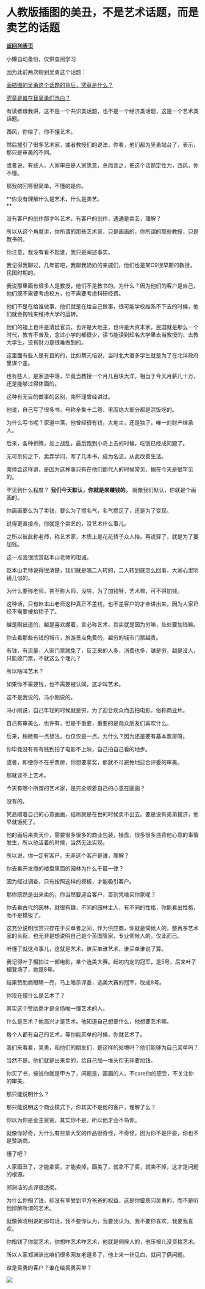 # 人教版插图的美丑，不是艺术话题，而是卖艺的话题

[**返回列表页**](/gzh/记忆承载3)

小懒自动备份，仅供查阅学习

因为此前两次聊到吴勇这个话题：  

  

[画插图的吴勇这个话题的背后，究竟是什么？](http://mp.weixin.qq.com/s?__biz=MzU3NDc5Nzc0NQ==&mid=2247517236&idx=2&sn=4ca07b0e0049dedfe16dacc339a2fb3e&chksm=fd2e26eaca59affce4f2627e4569fbc1edbd4facf275538a547f112be690412082dcfe2f81a5&scene=21#wechat_redirect)  

  

[究竟是谁在替吴勇们洗白？](http://mp.weixin.qq.com/s?__biz=MzU3NDc5Nzc0NQ==&mid=2247517254&idx=1&sn=4b83e86e69a56bd67e2375a6820b4d27&chksm=fd2e2698ca59af8e932a9a411879b727971c87f200b561c3e9435cce39ecae3e712f1780cb12&scene=21#wechat_redirect)  

  

有读者跟我讲，这不是一个共识类话题，也不是一个经济类话题，这是一个艺术类话题。

  

西风，你俗了，你不懂艺术。

  

然后援引了很多艺术家，或者教授们的说法，你看，他们都为吴勇站台了，表示，那只是审美的不同。

  

或者说，有些人，人家审丑是人家愿意，总而言之，把这个话题定性为，西风，你不懂。

  

那我的回答很简单，不懂的是你。  

  

 **你没有理解什么是艺术，什么是卖艺。  
**

  

没有客户的创作那才叫艺术，有客户的创作，通通是卖艺，理解？  

  

所以从这个角度讲，你所谓的那些艺术家，只是画画的，你所谓的那些教授，只是教书的。  

  

你注意，我没有看不起谁，我只是阐述事实。  

  

我记得我聊过，几年前吧，我聊我奶奶的亲戚们，他们也是某C9很早期的教授，民国时期的。  

  

我说那里面有很多人是教授，他们不是教书的。为什么？因为他们的客户是自己，他们既不需要考虑校方，也不需要考虑科研经费。

  

他们不是在给谁做事，他们就是在给自己做事，很可能学校维系不下去的时候，他们就会掏钱来维持大学的运转。

  

他们的祖上也许是清廷官员，也许是大地主，也许是大资本家，民国就是那么一个时代，教育不普及，念过小学的都很少，读书能读到知名大学里去当教授的，去教大学生，没有财力是很难做到的。

  

这里面有些人是有目的的，比如蔡元培说，当时北大很多学生就是为了在北洋政府里谋个差。

  

也有些人，是家道中落，毕竟当教授一个月几百块大洋，相当于今天月薪几十万，还是能够过得体面的。

  

这种有无目的做事的区别，南怀瑾曾经讲过。  

  

他说，自己写了很多书，号称全集十二卷，里面绝大部分都是混饭吃的。

  

为什么写书呢？家道中落，他曾经很有钱，大地主，还是独子，唯一的财产继承人。  

  

后来，各种折腾，加上战乱，最后跑到小岛上去的时候，吃饭已经成问题了。  

  

无可奈何之下，卖弄学问，写了几本书，成为名流，从此改善生活。

  

南师会这样讲，是因为这种事只有在他们那代人的时候常见，搁在今天是很罕见的。  

  

罕见到什么程度？ **我们今天默认，你就是来赚钱的。** 就像我们默认，你就是个画画的。

  

你画画要么为了卖钱，要么为了攒名气，名气攒足了，还是为了变现。

  

说得更直接点，你就是个卖艺的，没艺术什么事儿。

  

之所以彼此称老师，称艺术家，本质上是花花轿子众人抬。再说穿了，就是为了要加钱。

  

这一点我很欣赏赵本山老师的坦诚。

  

赵本山老师说得很清楚，我们就是唱二人转的，二人转到底怎么回事，大家心里明镜儿似的。

  

为什么要称老师，甚至称大师，没啥，为了加钱呀，艺术嘛，可不得加钱。

  

这种话，只有赵本山老师这种真正不差钱，也不差客户的才会讲出来，因为人家已经不需要被抬轿子了。

  

越是刚出道的，越是喜欢绷着，言必称艺术，其实就是因为穷嘛，处处要加钱嘛。  

  

你去看那些有钱的城市，旅游景点免费的，越穷的城市门票越贵。  

  

有钱，有流量，人家门票就免了，反正来的人多，消费也多，越是穷，越是没人，只能收门票，不就这么个理儿？  

  

所以啥叫艺术？  

  

如果你不需要钱，也不需要被认同，这才叫艺术。

  

这不是我说的，冯小刚说的。

  

冯小刚说，自己年轻的时候就是穷，为了迎合观众而去拍电影，俗称商业片。

  

自己有审美么，也许有，但是不重要，重要的是观众朋友们喜欢什么。

  

后来，稍微有一点想法，也仅仅是一点。为什么？因为还是要有基本票房呀。

  

你毕竟没有有有钱到拍了电影不上映，自己拍自己看的地步。

  

或者，即便你不在乎票房，你想要拿奖，那就不可避免地迎合评委的审美。

  

那就谈不上艺术。

  

今天有哪个所谓的艺术家，是完全顺着自己的心意在画画？

  

没有的。  

  

梵高顺着自己的心意画画，结局就是在世的时候卖不出去。要是没有弟弟接济，他早就饿死了。

  

他的画后来卖天价，需要很多很多的商业包装，操盘，很多很多违背他心意的事情发生，所以他活着的时候，当然无法实现。

  

所以说，你一定有客户。无非这个客户是谁，理解？

  

你去看开发商的楼盘里面的园林为什么千篇一律？

  

因为经过调查，只有按照这样的模板，才能吸引客户。  

  

那你既然是出来卖的，你当然要迎合客户，否则凭啥买你家呢？

  

你去看古代的园林，就很有趣，不同的园林主人，有不同的性格，你能看出性格，而不是模板了。  

  

这充分说明欣赏只存在于买单者之间，作为供应商，你就是伺候人的，整再多艺术家的头衔，也无非是想说明自己是个英国管家，专业伺候人的，仅此而已。

  

听懂了就这点事儿，这就是艺术，谁买单谁艺术，谁买单谁说了算。  

  

我记得叶子楣拍过一部电影，某个选美大赛。起初内定的冠军，是5号，后来叶子楣登场了，她是8号。  

  

结果赞助商眼睛一亮，马上暗示评委，选美大赛的冠军，改成8号。

  

你现在懂什么是艺术了？

  

其实这个赞助商才是全场唯一懂艺术的人。  

  

什么是艺术？他高兴才是艺术。他知道自己想要什么，他想要艺术嘛。

  

每个人都有自己的艺术，等你能买单的时候，你就艺术了。

  

我们来看看，吴勇，和他们的朋友们，是这样的处境吗？他们能够为自己买单吗？  

  

当然不是。他们就是出来卖的，给自己加一堆头衔无非要加钱。

  

你买了书，按说你就是甲方了，问题是，画画的人，不care你的感受，不关注你的审美。  

  

那只能说明什么？

  

那只能说明这个商业模式下，你其实不是他的客户，理解了么？

  

你以为你是金主爸爸，其实你不是，所以他才会不鸟你。

  

就像你好奇，为什么有些拿大奖的作品很奇怪，不奇怪，因为你不是评委，你也不是赞助商。  

  

懂了吧？

  

人家画丑了，才能拿奖，才能卖掉，画美了，就拿不了奖，就卖不掉，这才是问题的根源。

  

郑渊洁的点评很透彻。

  

为什么你掏了钱，却没有享受到甲方爸爸的权益，这是你要质问吴勇的，而不是听他辩解所谓的艺术。

  

就像黄晓明说的那句话，我不要你认为，我要我认为。我不要你喜欢，我要我喜欢。  

  

你掏钱了你就艺术，你想咋艺术咋艺术，他就是伺候人的，他压根儿没资格艺术。

  

所以人家郑渊洁比咱们很多网友老道多了，他上来一针见血，就问了俩问题。  

  

谁是吴勇的客户？谁在给吴勇买单？

  

![](https://mmbiz.qpic.cn/mmbiz_png/aYCQDPqZ8kzYjPrHIgGUVpy4aia1zN3mMr7fLQia55RYiaHEBN4vXbicfmr9H2Kicylqthdyf5ZqibI1vcwLE582N5CA/640?wx_fmt=png)

